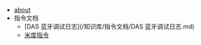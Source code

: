   - [about](/知识库/about.md)
- 指令文档
  - [DAS 蓝牙调试日志](/知识库/指令文档/DAS 蓝牙调试日志.md)
  - [米度指令](/知识库/指令文档/米度指令.md)
